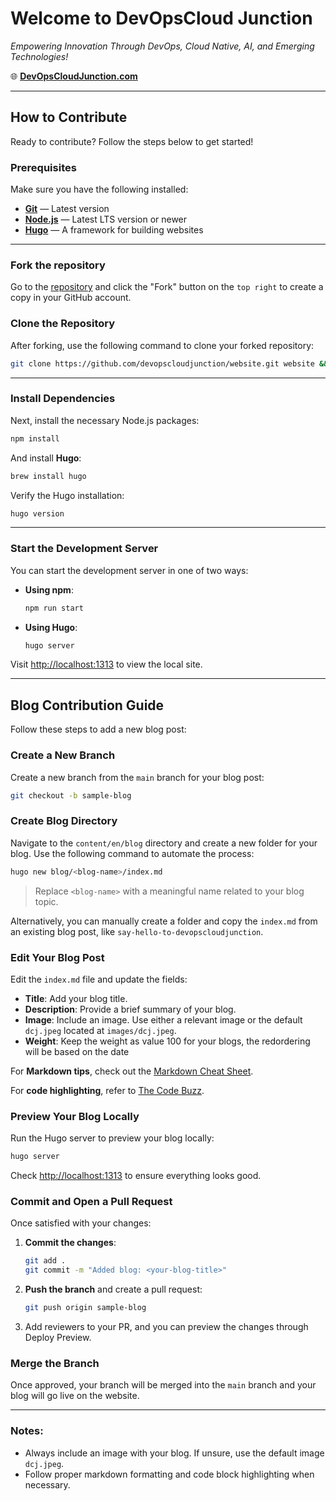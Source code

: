 
# Welcome to **DevOpsCloud Junction**  
*Empowering Innovation Through DevOps, Cloud Native, AI, and Emerging Technologies!*

🌐 **[DevOpsCloudJunction.com](https://devopscloudjunction.com/)**

---

## How to Contribute

Ready to contribute? Follow the steps below to get started!

###  Prerequisites

Make sure you have the following installed:

- **[Git](https://git-scm.com/)** — Latest version
- **[Node.js](https://nodejs.org/)** — Latest LTS version or newer
- **[Hugo](https://gohugo.io/)** — A framework for building websites

---

### Fork the repository
Go to the [repository](https://github.com/devopscloudjunction/website) and click the "Fork" button on the `top right` to create a copy in your GitHub account.

### Clone the Repository

After forking, use the following command to clone your forked repository:
```bash
git clone https://github.com/devopscloudjunction/website.git website && cd website
```

---

### Install Dependencies

Next, install the necessary Node.js packages:

```bash
npm install
```

And install **Hugo**:

```bash
brew install hugo
```

Verify the Hugo installation:

```bash
hugo version
```

---

### Start the Development Server

You can start the development server in one of two ways:

- **Using npm**:

    ```bash
    npm run start
    ```

- **Using Hugo**:

    ```bash
    hugo server
    ```

Visit [http://localhost:1313](http://localhost:1313) to view the local site.

---

## Blog Contribution Guide

Follow these steps to add a new blog post:

### Create a New Branch

Create a new branch from the `main` branch for your blog post:

```bash
git checkout -b sample-blog
```

### Create Blog Directory

Navigate to the `content/en/blog` directory and create a new folder for your blog. Use the following command to automate the process:

```bash
hugo new blog/<blog-name>/index.md
```

> Replace `<blog-name>` with a meaningful name related to your blog topic. 

Alternatively, you can manually create a folder and copy the `index.md` from an existing blog post, like `say-hello-to-devopscloudjunction`.

### Edit Your Blog Post

Edit the `index.md` file and update the fields:

- **Title**: Add your blog title.
- **Description**: Provide a brief summary of your blog.
- **Image**: Include an image. Use either a relevant image or the default `dcj.jpeg` located at `images/dcj.jpeg`.
- **Weight**: Keep the weight as value 100 for your blogs, the redordering will be based on the date

For **Markdown tips**, check out the [Markdown Cheat Sheet](https://www.markdownguide.org/cheat-sheet/).

For **code highlighting**, refer to [The Code Buzz](https://www.thecodebuzz.com/highlight-bash-shell-code-in-markdown-readme-md-wiki-files/).

### Preview Your Blog Locally

Run the Hugo server to preview your blog locally:

```bash
hugo server
```

Check [http://localhost:1313](http://localhost:1313) to ensure everything looks good.

### Commit and Open a Pull Request

Once satisfied with your changes:

1. **Commit the changes**:

    ```bash
    git add .
    git commit -m "Added blog: <your-blog-title>"
    ```

2. **Push the branch** and create a pull request:

    ```bash
    git push origin sample-blog
    ```

3. Add reviewers to your PR, and you can preview the changes through Deploy Preview.

### Merge the Branch

Once approved, your branch will be merged into the `main` branch and your blog will go live on the website.

---

### Notes:

- Always include an image with your blog. If unsure, use the default image `dcj.jpeg`.
- Follow proper markdown formatting and code block highlighting when necessary.
